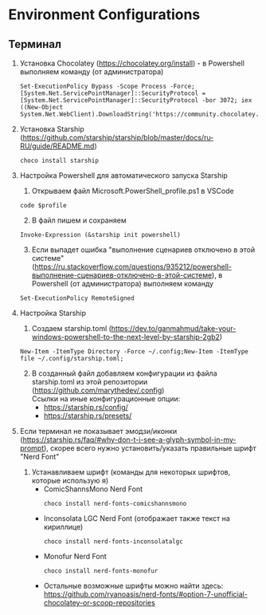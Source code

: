 # Environment Configurations

Терминал
---
1. Установка Chocolatey (https://chocolatey.org/install) - в Powershell выполняем команду (от администратора)
    ```
    Set-ExecutionPolicy Bypass -Scope Process -Force; [System.Net.ServicePointManager]::SecurityProtocol = [System.Net.ServicePointManager]::SecurityProtocol -bor 3072; iex ((New-Object System.Net.WebClient).DownloadString('https://community.chocolatey.org/install.ps1'))
    ```

2. Установка Starship (https://github.com/starship/starship/blob/master/docs/ru-RU/guide/README.md)
    ```
    choco install starship
    ```

3. Настройка Powershell для автоматического запуска Starship
   1. Открываем файл Microsoft.PowerShell_profile.ps1 в VSCode
    ```
    code $profile
    ```
   2. В файл пишем и сохраняем
   ```
   Invoke-Expression (&starship init powershell)
   ```
   3. Если выпадет ошибка "выполнение сценариев отключено в этой системе" (https://ru.stackoverflow.com/questions/935212/powershell-выполнение-сценариев-отключено-в-этой-системе), в Powershell (от администратора) выполняем команду 
   ```
   Set-ExecutionPolicy RemoteSigned
   ```

4. Настройка Starship
   1. Создаем starship.toml (https://dev.to/ganmahmud/take-your-windows-powershell-to-the-next-level-by-starship-2gb2)
   ```
   New-Item -ItemType Directory -Force ~/.config;New-Item -ItemType file ~/.config/starship.toml;
   ```
   2. В созданный файл добавляем конфигурации из файла starship.toml из этой репозитории (https://github.com/marythedev/.config)<br>
       Ссылки на иные конфигурационные опции:
       - https://starship.rs/config/
       - https://starship.rs/presets/
  3. Если терминал не показывает эмодзи/иконки (https://starship.rs/faq/#why-don-t-i-see-a-glyph-symbol-in-my-prompt), скорее всего нужно установить/указать правильные шрифт "Nerd Font"
     1. Устанавливаем шрифт (команды для некоторых шрифтов, которые использую я)
        - ComicShannsMono Nerd Font
           ```
           choco install nerd-fonts-comicshannsmono
           ```
        - Inconsolata LGC Nerd Font (отображает также текст на кириллице)
           ```
           choco install nerd-fonts-inconsolatalgc
           ```
        - Monofur Nerd Font
           ```
           choco install nerd-fonts-monofur
           ```
        - Остальные возможные шрифты можно найти здесь: https://github.com/ryanoasis/nerd-fonts/#option-7-unofficial-chocolatey-or-scoop-repositories